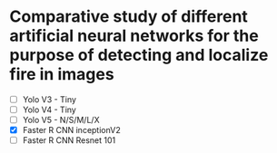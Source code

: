 # Comparative study of different artificial neural networks for the purpose of detecting and localize fire in images

- [ ] Yolo V3 - Tiny
- [ ] Yolo V4 - Tiny
- [ ] Yolo V5 - N/S/M/L/X
- [x] Faster R CNN inceptionV2
- [ ] Faster R CNN Resnet 101
